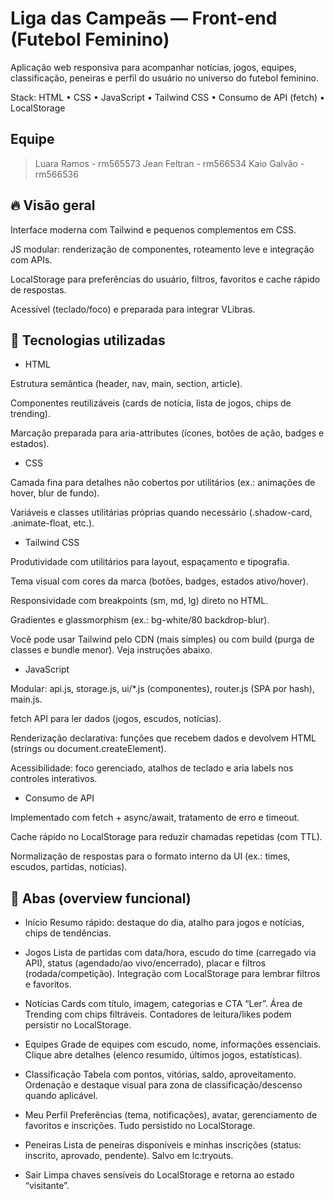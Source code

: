 # Liga das Campeãs — Front-end (Futebol Feminino)

Aplicação web responsiva para acompanhar notícias, jogos, equipes, classificação, peneiras e perfil do usuário no universo do futebol feminino.

Stack: HTML • CSS • JavaScript • Tailwind CSS • Consumo de API (fetch) • LocalStorage

## Equipe 

> Luara Ramos - rm565573
> Jean Feltran - rm566534
> Kaio Galvão - rm566536

## 🔥 Visão geral

Interface moderna com Tailwind e pequenos complementos em CSS.

JS modular: renderização de componentes, roteamento leve e integração com APIs.

LocalStorage para preferências do usuário, filtros, favoritos e cache rápido de respostas.

Acessível (teclado/foco) e preparada para integrar VLibras.

##  🧱 Tecnologias utilizadas
- HTML

Estrutura semântica (header, nav, main, section, article).

Componentes reutilizáveis (cards de notícia, lista de jogos, chips de trending).

Marcação preparada para aria-attributes (ícones, botões de ação, badges e estados).

- CSS

Camada fina para detalhes não cobertos por utilitários (ex.: animações de hover, blur de fundo).

Variáveis e classes utilitárias próprias quando necessário (.shadow-card, .animate-float, etc.).

- Tailwind CSS

Produtividade com utilitários para layout, espaçamento e tipografia.

Tema visual com cores da marca (botões, badges, estados ativo/hover).

Responsividade com breakpoints (sm, md, lg) direto no HTML.

Gradientes e glassmorphism (ex.: bg-white/80 backdrop-blur).

Você pode usar Tailwind pelo CDN (mais simples) ou com build (purga de classes e bundle menor). Veja instruções abaixo.

- JavaScript

Modular: api.js, storage.js, ui/*.js (componentes), router.js (SPA por hash), main.js.

fetch API para ler dados (jogos, escudos, notícias).

Renderização declarativa: funções que recebem dados e devolvem HTML (strings ou document.createElement).

Acessibilidade: foco gerenciado, atalhos de teclado e aria labels nos controles interativos.

- Consumo de API

Implementado com fetch + async/await, tratamento de erro e timeout.

Cache rápido no LocalStorage para reduzir chamadas repetidas (com TTL).

Normalização de respostas para o formato interno da UI (ex.: times, escudos, partidas, notícias).


## 🧭 Abas (overview funcional)

- Início
Resumo rápido: destaque do dia, atalho para jogos e notícias, chips de tendências.

- Jogos
Lista de partidas com data/hora, escudo do time (carregado via API), status (agendado/ao vivo/encerrado), placar e filtros (rodada/competição).
Integração com LocalStorage para lembrar filtros e favoritos.

- Notícias
Cards com título, imagem, categorias e CTA “Ler”. Área de Trending com chips filtráveis. Contadores de leitura/likes podem persistir no LocalStorage.

- Equipes
Grade de equipes com escudo, nome, informações essenciais. Clique abre detalhes (elenco resumido, últimos jogos, estatísticas).

- Classificação
Tabela com pontos, vitórias, saldo, aproveitamento. Ordenação e destaque visual para zona de classificação/descenso quando aplicável.

- Meu Perfil
Preferências (tema, notificações), avatar, gerenciamento de favoritos e inscrições. Tudo persistido no LocalStorage.

- Peneiras
Lista de peneiras disponíveis e minhas inscrições (status: inscrito, aprovado, pendente). Salvo em lc:tryouts.

- Sair
Limpa chaves sensíveis do LocalStorage e retorna ao estado “visitante”.
